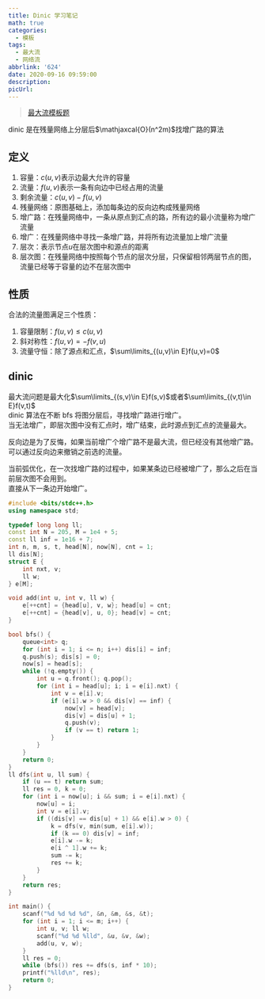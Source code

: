 ```yaml
---
title: Dinic 学习笔记
math: true
categories:
  - 模板
tags:
  - 最大流
  - 网络流
abbrlink: '624'
date: 2020-09-16 09:59:00
description:
picUrl:
---
```



>[最大流模板题](https://www.luogu.com.cn/problem/P3376)  

dinic 是在残量网络上分层后$\mathjaxcal{O}(n^2m)$找增广路的算法  
## 定义
1. 容量：$c(u,v)$表示边最大允许的容量  
2. 流量：$f(u,v)$表示一条有向边中已经占用的流量  
3. 剩余流量：$c(u,v)-f(u,v)$  
4. 残量网络：原图基础上，添加每条边的反向边构成残量网络  
5. 增广路：在残量网络中，一条从原点到汇点的路，所有边的最小流量称为增广流量  
6. 增广：在残量网络中寻找一条增广路，并将所有边流量加上增广流量  
7. 层次：表示节点$u$在层次图中和源点的距离  
8. 层次图：在残量网络中按照每个节点的层次分层，只保留相邻两层节点的图，流量已经等于容量的边不在层次图中  

## 性质
合法的流量图满足三个性质：  
1. 容量限制：$f(u,v)\leq c(u,v)$  
2. 斜对称性：$f(u,v)=-f(v,u)$  
3. 流量守恒：除了源点和汇点，$\sum\limits_{(u,v)\in E}f(u,v)=0$  

## dinic  
最大流问题是最大化$\sum\limits_{(s,v)\in E}f(s,v)$或者$\sum\limits_{(v,t)\in E}f(v,t)$  
dinic 算法在不断 bfs 将图分层后，寻找增广路进行增广。  
当无法增广，即层次图中没有汇点时，增广结束，此时源点到汇点的流量最大。  

反向边是为了反悔，如果当前增广个增广路不是最大流，但已经没有其他增广路。  
可以通过反向边来撤销之前选的流量。  

当前弧优化，在一次找增广路的过程中，如果某条边已经被增广了，那么之后在当前层次图不会用到。  
直接从下一条边开始增广。  

```cpp
#include <bits/stdc++.h>
using namespace std;

typedef long long ll;
const int N = 205, M = 1e4 + 5;
const ll inf = 1e16 + 7;
int n, m, s, t, head[N], now[N], cnt = 1;
ll dis[N];
struct E {
    int nxt, v;
    ll w;
} e[M];

void add(int u, int v, ll w) {
	e[++cnt] = {head[u], v, w}; head[u] = cnt;
	e[++cnt] = {head[v], u, 0}; head[v] = cnt;
}

bool bfs() {
    queue<int> q;
	for (int i = 1; i <= n; i++) dis[i] = inf;
	q.push(s); dis[s] = 0;
	now[s] = head[s];
	while (!q.empty()) {
		int u = q.front(); q.pop();
		for (int i = head[u]; i; i = e[i].nxt) {
		    int v = e[i].v;
			if (e[i].w > 0 && dis[v] == inf) {
				now[v] = head[v];
				dis[v] = dis[u] + 1;
				q.push(v);
				if (v == t) return 1;
			}
		}
	}
	return 0;
}
ll dfs(int u, ll sum) {
	if (u == t) return sum;
    ll res = 0, k = 0;
	for (int i = now[u]; i && sum; i = e[i].nxt) {
		now[u] = i;
		int v = e[i].v;
	    if ((dis[v] == dis[u] + 1) && e[i].w > 0) {
    		k = dfs(v, min(sum, e[i].w));
	    	if (k == 0) dis[v] = inf;
		    e[i].w -= k;
	    	e[i ^ 1].w += k;
    		sum -= k;
	    	res += k;
		}
	}
	return res;
}

int main() {
    scanf("%d %d %d %d", &n, &m, &s, &t);
	for (int i = 1; i <= m; i++) {
		int u, v; ll w;
		scanf("%d %d %lld", &u, &v, &w);
	    add(u, v, w);
	}
	ll res = 0;
    while (bfs()) res += dfs(s, inf * 10);
	printf("%lld\n", res);
	return 0;
}

```